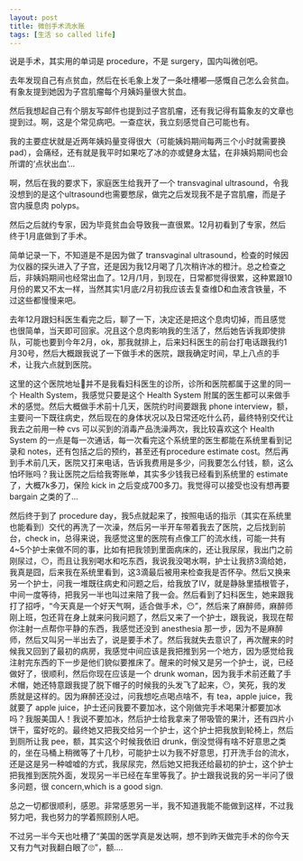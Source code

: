 ```yaml
---
layout: post
title: 微创手术流水账
tags: [生活 so called life]
---
```


说是手术，其实用的单词是 procedure，不是 surgery，国内叫微创吧。


去年发现自己有点贫血，然后在长毛象上发了一条吐槽嘟—感慨自己怎么会贫血。有象友提到她因为子宫肌瘤每个月姨妈量很大贫血。

然后我想起自己有个朋友写邮件也提到过子宫肌瘤，还有我记得有篇象友的文章也提到过。啊，这是个常见病吧。一查症状，我立刻感觉自己可能也有。



我的主要症状就是近两年姨妈量变得很大（可能姨妈期间每两三个小时就需要换pad），会痛经，还有就是我平时如果吃了冰的亦或健身太猛，在非姨妈期间也会所谓的‘点状出血’…

啊，然后在我的要求下，家庭医生给我开了一个 transvaginal ultrasound，令我没想到的是这个ultrasound也需要憋尿，做完之后发现我不是子宫肌瘤，而是子宫内膜息肉 polyps。

然后之后就约专家，因为毕竟贫血会导致我一直很累。12月初看到了专家，然后终于1月底做到了手术。

简单记录一下，不知道是不是因为做了 transvaginal ultrasound，检查的时候因为仪器的探头进入了子宫，还是因为我12月喝了几次稍许冰的橙汁。总之检查之后，非姨妈期间也经常出血了。12月/1月，到现在，日常都觉得很累，这种累跟10月份的累又不太一样，当然其实1月底/2月初我应该去复查维D和血液含铁量，不过这些都慢慢来吧。



去年12月跟妇科医生看完之后，聊了一下，决定还是把这个息肉切掉，而且感觉也很简单，当天即可回家。况且这个息肉影响我的生活了，然后她告诉我即使排队，可能也要到今年2月，ok，那我就排上，后来妇科医生的前台打电话跟我约1月30号，然后大概跟我说了一下做手术的医院，跟我确定时间，早上八点的手术，让我六点就到医院。



这里的这个医院地址🏥并不是我看妇科医生的诊所，诊所和医院都属于这里的同一个 Health System，我感觉只要是这个 Health System 附属的医生都可以来做手术的感觉。然后大概做手术前十几天，医院约时间要跟我 phone interview，额，主要问一下既往病史，然后现在的身体状况以及日常还吃什么药，最终特别交代让我去之前用一种 cvs 可以买到的消毒产品洗澡两次，我比较喜欢这个 Health System 的一点是每一次通话，每一次看完这个系统里的医生都能在系统里看到记录和 notes，还有包括之后的预约，甚至还有procedure estimate cost。然后再到手术前几天，医院又打来电话，告诉我费用是多少，问我要怎么付钱，额，这么怕坏账吗？我让医院之后给我寄账单，其实多少钱我已经看到系统里的 estimate 了，大概7k多刀，保险  kick in 之后变成700多刀。我觉得可以接受也没有想再要 bargain 之类的了...




然后终于到了 procedure day，我5点就起来了，按照电话的指示（其实在系统里也能看到）交代的再洗了一次澡，然后另一半开车带着我去了医院，之后找到前台，check in，总得来说，我感觉这里的医院有点像工厂的流水线，可能一共有4~5个护士来做不同的事，比如有把我领到里面病床的，还让我尿尿，我出门之前刚尿过，😶，而且让我别喝水和吃东西，我说我没喝水啊，护士让我挤3滴给她，我真是囧，后来我在系统里看到，这3滴最后被用来检查我是否怀孕。然后又换来另一个护士，问我一堆既往病史和问题之后，给我放了IV，就是静脉里插根管子，中间一度等待，把我另一半也叫过来陪了我一会。然后看到了妇科医生，她来跟我打了招呼，“今天真是一个好天气啊，适合做手术，😶”，然后来了麻醉师，麻醉师刚上班，包还背在身上就来问我问题了，然后又来了一个护士，跟我说，我现在帮你注射一点帮你平静的东西，我感觉还没到 anesthesia 那一步，因为不是麻醉师，然后又叫另一半出去了，说是要手术了。然后我就失去意识了，再次醒来的时候我又回到了最初的病房，我感觉中间应该是我把推到另一个地方，因为感觉给我注射完东西的下一步是他们貌似要推床了。醒来的时候又是另一个护士，说，已经做好了，很顺利，然后你现在应该是一个 drunk woman，因为我手术前还戴了手术帽，她还特意跟我提了脱下帽子的时候我的头发飞了起来，😶，笑死，我的发质就是这样的。因为麻醉还没过，问我想吃点喝点啥不，有 tea，apple juice，我就要了 apple juice，护士还问我要不要加冰，这个刚做完手术喝果汁都要加冰吗？我服美国人！我说不要加冰，然后护士给我拿来了带吸管的果汁，还有四片小饼干，蛮好吃的。最终她又把我交给另一个护士，这个护士把我放到轮椅上，然后到厕所让我 pee，额，其实这个时候我依旧 drunk，倒没觉得有啥不好意思之类的，坐在马桶上稍微等了十几秒，可能护士以为我不好意思，打开洗手台的流水，还是这是另一种嘘嘘的方式，我尿尿完，然后她又把我还给最初的护士，这个护士把我推到医院外面，发现另一半已经在车里等我了。护士跟我说我的另一半问了很多问题，很 concern,which is a good sign.



总之一切都很顺利，感恩。非常感恩另一半，我不知道我能不能做到这样，不过我努力吧，我也努力的学着照顾别人吧。



不过另一半今天也吐槽了“美国的医学真是发达啊，想不到昨天做完手术的你今天又有力气对我翻白眼了🙄”，额....


